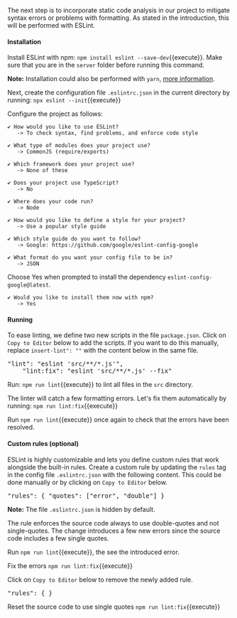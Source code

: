 The next step is to incorporate static code analysis in our project to mitigate syntax errors or problems with formatting. As stated in the introduction, this will be performed with ESLint.

#### Installation

Install ESLint with npm: `npm install eslint --save-dev`{{execute}}. Make sure that you are in the `server` folder before running this command.

**Note:** Installation could also be performed with `yarn`, [more information](https://eslint.org/docs/user-guide/getting-started).

Next, create the configuration file `.eslintrc.json` in the current directory by running: `npx eslint --init`{{execute}}

Configure the project as follows:

    ✔ How would you like to use ESLint?
       -> To check syntax, find problems, and enforce code style

    ✔ What type of modules does your project use?
       -> CommonJS (require/exports)

    ✔ Which framework does your project use?
       -> None of these

    ✔ Does your project use TypeScript?
       -> No

    ✔ Where does your code run?
       -> Node

    ✔ How would you like to define a style for your project?
       -> Use a popular style guide

    ✔ Which style guide do you want to follow?
       -> Google: https://github.com/google/eslint-config-google
  
    ✔ What format do you want your config file to be in?
       -> JSON


Choose Yes when prompted to install the dependency `eslint-config-google@latest`.

    ✔ Would you like to install them now with npm?
       -> Yes

#### Running

To ease linting, we define two new scripts in the file `package.json`. Click on `Copy to Editor` below to add the scripts. If you want to do this manually, replace `insert-lint": ""` with the content below in the same file.

<pre class="file" data-filename="server/package.json" data-target="insert" data-marker='"insert-lint": ""'>
"lint": "eslint 'src/**/*.js'",
    "lint:fix": "eslint 'src/**/*.js' --fix"</pre>

Run: `npm run lint`{{execute}} to lint all files in the `src` directory.

The linter will catch a few formatting errors. Let's fix them automatically by running: 
`npm run lint:fix`{{execute}}

Run `npm run lint`{{execute}} once again to check that the errors have been resolved.

#### Custom rules (optional)

ESLint is highly customizable and lets you define custom rules that work alongside the built-in rules. Create a custom rule by updating the `rules` tag in the config file `.eslintrc.json` with the following content. This could be done manually or by clicking on `Copy to Editor` below.
<pre class="file" data-filename="server/.eslintrc.json" data-target="insert" data-marker='"rules": {
    }'>
"rules": { "quotes": ["error", "double"] }</pre>

**Note:** The file `.eslintrc.json` is hidden by default.

The rule enforces the source code always to use double-quotes and not single-quotes. The change introduces a few new errors since the source code includes a few single quotes.

Run `npm run lint`{{execute}}, the see the introduced error.

Fix the errors `npm run lint:fix`{{execute}}

Click on `Copy to Editor` below to remove the newly added rule.

<pre class="file" data-filename="server/.eslintrc.json" data-target="insert" data-marker='"rules": { "quotes": ["error", "double"] }'>
"rules": { }</pre>

Reset the source code to use single quotes `npm run lint:fix`{{execute}}
